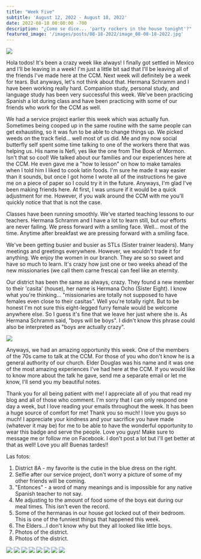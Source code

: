 ```yaml
---
title: "Week Five"
subtitle: 'August 12, 2022 - August 18, 2022'
date: 2022-08-18 00:00:00 -700
description: "¿Como se dice... 'party rockers in the house tonight'?"
featured_image: '/images/posts/08-18-2022/image_08-08-18-2022.jpg'
---
```

![](/images/posts/08-18-2022/image_08-08-18-2022.jpg)

Hola todos! It's been a crazy week like always! I finally got settled in Mexico and I'll be leaving in a week! I'm just a little bit sad that I'll be leaving all of the friends I've made here at the CCM. Next week will definitely be a week for tears. But anyways, let's not think about that. Hermana Schramm and I have been working really hard. Companion study, personal study, and language study has been very successful this week. We've been practicing Spanish a lot during class and have been practicing with some of our friends who work for the CCM as well.

We had a service project earlier this week which was actually fun. Sometimes being cooped up in the same routine with the same people can get exhausting, so it was fun to be able to change things up. We picked weeds on the track field... well most of us did. Me and my now social butterfly self spent some time talking to one of the workers there that was helping us. His name is Nefi, yes like the one from The Book of Mormon. Isn't that so cool! We talked about our families and our experiences here at the CCM. He even gave me a "how to lesson" on how to make tamales when I told him I liked to cook latin foods. I'm sure he made it way easier than it sounds, but once I got home I wrote all of the instructions he gave me on a piece of paper so I could try it in the future. Anyways, I'm glad I've been making friends here. At first, I was unsure if it would be a quick adjustment for me. However, if you walk around the CCM with me you'll quickly notice that that is not the case.

Classes have been running smoothly. We've started teaching lessons to our teachers. Hermana Schramm and I have a lot to learn still, but our efforts are never failing. We press forward with a smiling face. Well... most of the time. Anytime after breakfast we are pressing forward with a smiling face.

We've been getting busier and busier as STLs (Sister trainer leaders). Many meetings and greetings everywhere. However, we wouldn't trade it for anything. We enjoy the women in our branch. They are so so sweet and have so much to learn. It's crazy how just one or two weeks ahead of the new missionaries (we call them carne fresca) can feel like an eternity.

Our district has been the same as always, crazy. They found a new member to their 'casita' (house), her name is Hermana Ocho (Sister Eight). I know what you're thinking... "missionaries are totally not supposed to have females even close to their casitas". Well you're totally right. But to be honest I'm not sure this eight-legged furry female would be welcome anywhere else. So I guess it's fine that we leave her just where she is. As Hermana Schramm said, "boys will be boys".  I didn't know this phrase could also be interpreted as "boys are actually crazy".

![](/images/posts/08-18-2022/image_01-08-18-2022.jpg)

Anyways, we had an amazing opportunity this week. One of the members of the 70s came to talk at the CCM. For those of you who don't know he is a general authority of our church. Elder Douglas was his name and it was one of the most amazing experiences I've had here at the CCM. If you would like to know more about the talk he gave, send me a separate email or let me know, I'll send you my beautiful notes.

Thank you for all being patient with me! I appreciate all of you that read my blog and all of those who comment. I'm sorry that I can only respond one day a week, but I love reading your emails throughout the week. It has been a huge source of comfort for me! Thank you so much! I love you guys so much! I appreciate your kindness and your sacrifice you have made (whatever it may be) for me to be able to have the wonderful opportunity to wear this badge and serve the people. Love you guys! Make sure to message me or follow me on Facebook. I don't post a lot but I'll get better at that as well! Love you all! Buenas tardes!!

Las fotos:
1. District 8A - my favorite is the cutie in the blue dress on the right.
2. Selfie after our service project, don't worry a picture of some of my other friends will be coming.
3. "Entonces" - a word of many meanings and is impossible for any native Spanish teacher to not say.
4. Me adjusting to the amount of food some of the boys eat during our meal times. This isn't even the record.
5. Some of the hermanas in our house got locked out of their bedroom. This is one of the funniest things that happened this week.
6. The Elders...I don't know why but they all looked like little boys.
7. Photos of the district.
8. Photos of the district.

<div class="gallery" data-columns="3">
    <img src="/images/posts/08-18-2022/image_02-08-18-2022.jpg">
    <img src="/images/posts/08-18-2022/image_03-08-18-2022.jpg">
    <img src="/images/posts/08-18-2022/image_04-08-18-2022.jpg">
    <img src="/images/posts/08-18-2022/image_05-08-18-2022.jpg">
    <img src="/images/posts/08-18-2022/image_06-08-18-2022.jpg">
    <img src="/images/posts/08-18-2022/image_07-08-18-2022.jpg">
    <img src="/images/posts/08-18-2022/image_08-08-18-2022.jpg">
    <img src="/images/posts/08-18-2022/image_09-08-18-2022.jpg">
</div>
